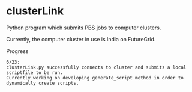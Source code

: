clusterLink
===========

Python program which submits PBS jobs to computer clusters.

Currently, the computer cluster in use is India on FutureGrid.


Progress

	6/23: 
	clusterLink.py successfully connects to cluster and submits a local scriptfile to be run.
	Currently working on developing generate_script method in order to dynamically create scripts.


